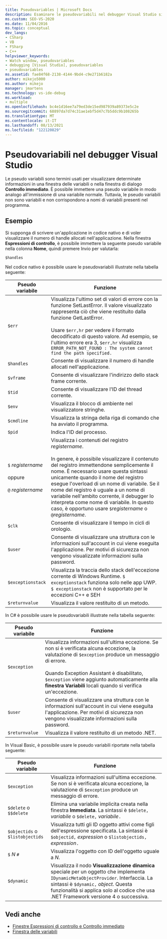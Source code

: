 ```yaml
---
title: Pseudovariables | Microsoft Docs
description: Esaminare le pseudovariabili nel debugger Visual Studio sistema. Le pseudovariabili sono termini usati per visualizzare determinati dati in una finestra variabile o nella finestra di dialogo Controllo immediato.
ms.custom: SEO-VS-2020
ms.date: 11/04/2016
ms.topic: conceptual
dev_langs:
- CSharp
- VB
- FSharp
- C++
helpviewer_keywords:
- Watch window, pseudovariables
- debugging [Visual Studio], pseudovariables
- pseudovariables
ms.assetid: fae84f68-2138-4144-9bd4-c9e271b6182a
author: mikejo5000
ms.author: mikejo
manager: jmartens
ms.technology: vs-ide-debug
ms.workload:
- multiple
ms.openlocfilehash: bc4e1d16ee7a79ed3de15ed987939a89373e5c2e
ms.sourcegitcommit: 68897da7d74c31ae1ebf5d47c7b5ddc9b108265b
ms.translationtype: MT
ms.contentlocale: it-IT
ms.lasthandoff: 08/13/2021
ms.locfileid: "122120829"
---
```

# <a name="pseudovariables-in-the-visual-studio-debugger"></a>Pseudovariabili nel debugger Visual Studio
Le pseudo variabili sono termini usati per visualizzare determinate informazioni in una finestra delle variabili o nella finestra di dialogo **Controllo immediato**. È possibile immettere una pseudo variabile in modo analogo all'immissione di una variabile normale. Tuttavia, le pseudo variabili non sono variabili e non corrispondono a nomi di variabili presenti nel programma.

## <a name="example"></a>Esempio
 Si supponga di scrivere un'applicazione in codice nativo e di voler visualizzare il numero di handle allocati nell'applicazione. Nella finestra **Espressioni di controllo**, è possibile immettere la seguente pseudo variabile nella colonna **Nome**, quindi premere Invio per valutarla:

`$handles`

 Nel codice nativo è possibile usare le pseudovariabili illustrate nella tabella seguente:

|Pseudo variabile|Funzione|
|--------------------|--------------|
|`$err`|Visualizza l'ultimo set di valori di errore con la funzione SetLastError. Il valore visualizzato rappresenta ciò che viene restituito dalla funzione GetLastError.<br /><br /> Usare `$err,hr` per vedere il formato decodificato di questo valore. Ad esempio, se l'ultimo errore era 3, `$err,hr` visualizza `ERROR_PATH_NOT_FOUND : The system cannot find the path specified.`|
|`$handles`|Consente di visualizzare il numero di handle allocati nell'applicazione.|
|`$vframe`|Consente di visualizzare l'indirizzo dello stack frame corrente.|
|`$tid`|Consente di visualizzare l'ID del thread corrente.|
|`$env`|Visualizza il blocco di ambiente nel visualizzatore stringhe.|
|`$cmdline`|Visualizza la stringa della riga di comando che ha avviato il programma.|
|`$pid`|Indica l'ID del processo.|
|`$` *registername*<br /><br /> oppure<br /><br /> `@` *registername*|Visualizza i contenuti del registro *registername*.<br /><br /> In genere, è possibile visualizzare il contenuto del registro immettendone semplicemente il nome. È necessario usare questa sintassi unicamente quando il nome del registro esegue l'overload di un nome di variabile. Se il nome del registro è uguale a un nome di variabile nell'ambito corrente, il debugger lo interpreta come nome di variabile. In questo caso, è opportuno usare `$`*registername* o `@`*registername*.|
|`$clk`|Consente di visualizzare il tempo in cicli di orologio.|
|`$user`|Consente di visualizzare una struttura con le informazioni sull'account in cui viene eseguita l'applicazione. Per motivi di sicurezza non vengono visualizzate informazioni sulla password.|
|`$exceptionstack`|Visualizza la traccia dello stack dell'eccezione corrente di Windows Runtime. `$ exceptionstack` funziona solo nelle app UWP. `$ exceptionstack` non è supportato per le eccezioni C++ e SEH|
|`$returnvalue`|Visualizza il valore restituito di un metodo.|

 In C# è possibile usare le pseudovariabili illustrate nella tabella seguente:

|Pseudo variabile|Funzione|
|--------------------|--------------|
|`$exception`|Visualizza informazioni sull'ultima eccezione. Se non si è verificata alcuna eccezione, la valutazione di `$exception` produce un messaggio di errore.<br /><br /> Quando Exception Assistant è disabilitato, `$exception` viene aggiunto automaticamente alla **finestra Variabili** locali quando si verifica un'eccezione.|
|`$user`|Consente di visualizzare una struttura con le informazioni sull'account in cui viene eseguita l'applicazione. Per motivi di sicurezza non vengono visualizzate informazioni sulla password.|
|`$returnvalue`|Visualizza il valore restituito di un metodo .NET.|

 In Visual Basic, è possibile usare le pseudo variabili riportate nella tabella seguente:

|Pseudo variabile|Funzione|
|--------------------|--------------|
|`$exception`|Visualizza informazioni sull'ultima eccezione. Se non si è verificata alcuna eccezione, la valutazione di `$exception` produce un messaggio di errore.|
|`$delete` o `$$delete`|Elimina una variabile implicita creata nella finestra **Immediata**. La sintassi è `$delete,` *variabile* o `$delete,` *variabile*`.`|
|`$objectids` o `$listobjectids`|Visualizza tutti gli ID oggetto attivi come figli dell'espressione specificata. La sintassi è `$objectid,` *expression* o `$listobjectids,` *expression*`.`|
|`$` *N* `#`|Visualizza l'oggetto con ID dell'oggetto uguale a *N*.|
|`$dynamic`|Visualizza il nodo **Visualizzazione dinamica** speciale per un oggetto che implementa `IDynamicMetaObjectProvider`. Interfaccia. La sintassi è `$dynamic,` *object*. Questa funzionalità si applica solo al codice che usa .NET Framework versione 4 o successiva.|

## <a name="see-also"></a>Vedi anche
- [Finestre Espressioni di controllo e Controllo immediato](../debugger/watch-and-quickwatch-windows.md)
- [Finestra delle variabili](../debugger/debugger-windows.md)
